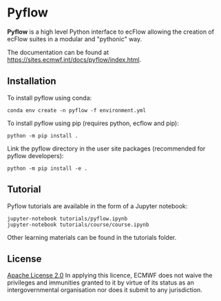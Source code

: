 # Pyflow

**Pyflow** is a high level Python interface to ecFlow allowing the creation of ecFlow suites in a modular and "pythonic" way.

The documentation can be found at <https://sites.ecmwf.int/docs/pyflow/index.html>.

## Installation
To install pyflow using conda:

    conda env create -n pyflow -f environment.yml

To install pyflow using pip (requires python, ecflow and pip):

    python -m pip install .

Link the pyflow directory in the user site packages
(recommended for pyflow developers):

    python -m pip install -e .

## Tutorial
Pyflow tutorials are available in the form of a Jupyter notebook:

    jupyter-notebook tutorials/pyflow.ipynb
    jupyter-notebook tutorials/course/course.ipynb

Other learning materials can be found in the tutorials folder.

## License
[Apache License 2.0](LICENSE) In applying this licence, ECMWF does not waive the privileges and immunities 
granted to it by virtue of its status as an intergovernmental organisation nor does it submit to any jurisdiction.
